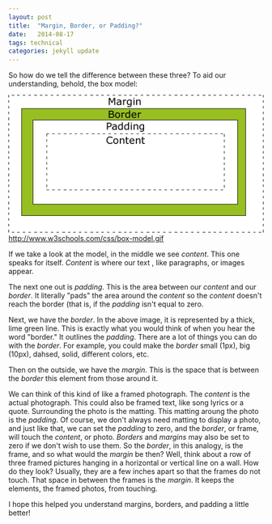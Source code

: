 ```yaml
---
layout: post
title:  "Margin, Border, or Padding?"
date:   2014-08-17
tags: technical
categories: jekyll update
---
```


So how do we tell the difference between these three?  To aid our understanding, behold, the box model:

<img src="/assets/images/box-model.jpg" class="inline"><a style="display:none;">box model pic from http://www.w3schools.com/css/box-model.gif</a>


If we take a look at the model, in the middle we see <em>content</em>.  This one speaks for itself.  <em>Content</em> is where our text , like paragraphs, or images appear.

The next one out is <em>padding</em>. This is the area between our <em>content</em> and our <em>border</em>.  It literally "pads" the area around the <em>content</em> so the <em>content</em> doesn't reach the border (that is, if the <em>padding</em> isn't equal to zero.

Next, we have the <em>border</em>.  In the above image, it is represented by a thick, lime green line. This is exactly what you would think of when you hear the word "border."  It outlines the <em>padding</em>.  There are a lot of things you can do with the <em>border</em>.  For example, you could make the <em>border</em> small (1px), big (10px), dahsed, solid, different colors, etc.

Then on the outside, we have the <em>margin</em>.  This is the space that is between the <em>border</em> this element from those around it.

We can think of this kind of like a framed photograph.  The <em>content</em> is the actual photograph.  This could also be framed text, like song lyrics or a quote.  Surrounding the photo is the matting. This matting aroung the photo is the <em>padding</em>.  Of course, we don't always need matting to display a photo, and just like that, we can set the <em>padding</em> to zero, and the <em>border</em>, or frame, will touch the <em>content</em>, or photo.  <em>Borders</em> and <em>margins</em> may also be set to zero if we don't wish to use them.  So the <em>border</em>, in this analogy, is the frame, and so what would the <em>margin</em> be then?  Well, think about a row of three framed pictures hanging in a horizontal or vertical line on a wall.  How do they look?  Usually, they are a few inches apart so that the frames do not touch.  That space in between the frames is the <em>margin</em>.  It keeps the elements, the framed photos, from touching.

I hope this helped you understand margins, borders, and padding a little better!
